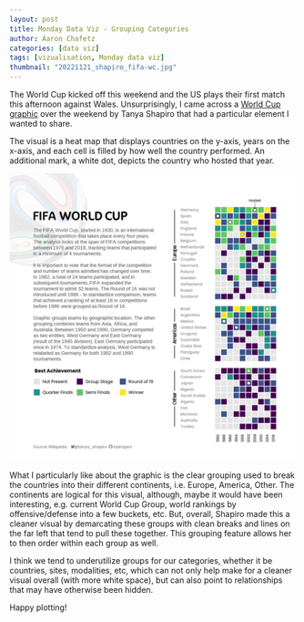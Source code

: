 ```yaml
---
layout: post
title: Monday Data Viz - Grouping Categories
author: Aaron Chafetz
categories: [data viz]
tags: [vizualisation, Monday data viz]
thumbnail: "20221121_shapiro_fifa-wc.jpg"
---
```


The World Cup kicked off this weekend and the US plays their first match this afternoon against Wales. Unsurprisingly, I came across a [World Cup graphic](https://twitter.com/tanya_shapiro/status/1594349545282064384?s=20&t=bLvrDmVjRbeQSBW07mBrqQ) over the weekend by Tanya Shapiro that had a particular element I wanted to share. 

The visual is a heat map that displays countries on the y-axis, years on the x-axis, and each cell is filled by how well the country performed. An additional mark, a white dot, depicts the country who hosted that year. 

![world cup heat map](/assets/images/posts/20221121_shapiro_fifa-wc.jpg)

What I particularly like about the graphic is the clear grouping used to break the countries into their different continents, i.e. Europe, America, Other. The continents are logical for this visual, although, maybe it would have been interesting, e.g. current World Cup Group, world rankings by offensive/defense into a few buckets, etc. But, overall, Shapiro made this a cleaner visual by demarcating these groups with clean breaks and lines on the far left that tend to pull these together. This grouping feature allows her to then order within each group as well. 

I think we tend to underutilize groups for our categories, whether it be countries, sites, modalities, etc, which can not only help make for a cleaner visual overall (with more white space), but can also point to relationships that may have otherwise been hidden. 

Happy plotting!